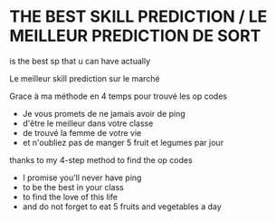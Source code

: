 # THE BEST SKILL PREDICTION / LE MEILLEUR PREDICTION DE SORT 

is the best sp that u can have actually

Le meilleur skill prediction sur le marché

Grace à ma méthode en 4 temps pour trouvé les op codes

- Je vous promets de ne jamais avoir de ping 
- d'être le meilleur dans votre classe
- de trouvé la femme de votre vie 
- et n'oubliez pas de manger 5 fruit et legumes par jour 

thanks to my 4-step method to find the op codes

- I promise you'll never have ping
- to be the best in your class
- to find the love of this life 
- and do not forget to eat 5 fruits and vegetables a day

